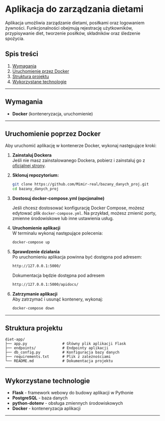 # Aplikacja do zarządzania dietami

Aplikacja umożliwia zarządzanie dietami, posiłkami oraz logowaniem żywności. Funkcjonalności obejmują rejestrację użytkowników, przypisywanie diet, tworzenie posiłków, składników oraz śledzenie spożycia.

## Spis treści

1. [Wymagania](#wymagania)
2. [Uruchomienie przez Docker](#uruchomienie-poprzez-docker)
3. [Struktura projektu](#struktura-projektu)
4. [Wykorzystane technologie](#wykorzystane-technologie)

---

## Wymagania

- **Docker** (konteneryzacja, uruchomienie)

---

## Uruchomienie poprzez Docker

Aby uruchomić aplikację w kontenerze Docker, wykonaj następujące kroki:

1. **Zainstaluj Dockera**  
   Jeśli nie masz zainstalowanego Dockera, pobierz i zainstaluj go z [oficjalnej strony](https://www.docker.com/get-started).

2. **Sklonuj repozytorium:**

   ```bash
   git clone https://github.com/Mimir-real/bazany_danych_proj.git
   cd bazany_danych_proj
   ```

3. **Dostosuj docker-compose.yml (opcjonalne)**

   Jeśli chcesz dostosować konfigurację Docker Compose, możesz edytować plik `docker-compose.yml`. 
   Na przykład, możesz zmienić porty, zmienne środowiskowe lub inne ustawienia usług.

4. **Uruchomienie aplikacji**  
   W terminalu wykonaj następujące polecenia:

   ```bash
   docker-compose up
   ```

5. **Sprawdzenie działania**  
   Po uruchomieniu aplikacja powinna być dostępna pod adresem:

   ```bash
   http://127.0.0.1:5000/
   ```

   Dokumentacja będzie dostępna pod adresem

   ```bash
   http://127.0.0.1:5000/apidocs/
   ```

6. **Zatrzymanie aplikacji**  
   Aby zatrzymać i usunąć kontenery, wykonaj:

   ```bash
   docker-compose down
   ```

---

## Struktura projektu

```
diet-app/
├── app.py                # Główny plik aplikacji Flask
├── endpoints/            # Endpointy aplikacji
├── db_config.py          # Konfiguracja bazy danych
├── requirements.txt      # Plik z zależnościami
└── README.md             # Dokumentacja projektu
```

---

## Wykorzystane technologie

- **Flask** - framework webowy do budowy aplikacji w Pythonie
- **PostgreSQL** - baza danych
- **python-dotenv** - obsługa zmiennych środowiskowych
- **Docker** - konteneryzacja aplikacji

---


